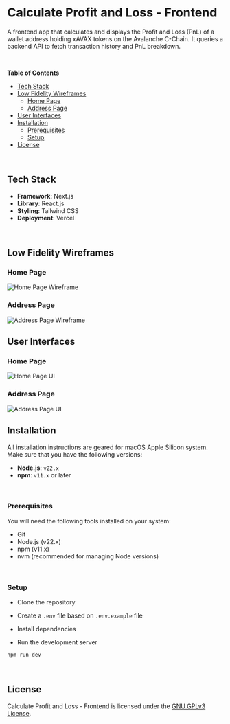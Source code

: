 # Calculate Profit and Loss - Frontend

A frontend app that calculates and displays the Profit and Loss (PnL) of a wallet address holding xAVAX tokens on the Avalanche C-Chain. It queries a backend API to fetch transaction history and PnL breakdown.

<br />

**Table of Contents**

- [Tech Stack](#tech-stack)
- [Low Fidelity Wireframes](#low-fidelity-wireframes)
    - [Home Page](#home-page)
    - [Address Page](#address-page)
- [User Interfaces](#user-interfaces)
- [Installation](#installation)
  - [Prerequisites](#prerequisites)
  - [Setup](#setup)
- [License](#license)

<br />

## Tech Stack

- **Framework**: Next.js
- **Library**: React.js
- **Styling**: Tailwind CSS
- **Deployment**: Vercel

<br />

## Low Fidelity Wireframes

### Home Page

<img src="wireframes/home_page.png" alt="Home Page Wireframe" />

<br />

### Address Page

<img src="wireframes/address_page.png" alt="Address Page Wireframe" />

<br />

## User Interfaces

### Home Page

<img src="screenshots/home_page.png" alt="Home Page UI" />

<br />

### Address Page

<img src="screenshots/address_page.png" alt="Address Page UI" />

<br />

## Installation

All installation instructions are geared for macOS Apple Silicon system. Make sure that you have the following versions:

- **Node.js**: `v22.x`
- **npm**: `v11.x` or later

<br />

### Prerequisites

You will need the following tools installed on your system:

- Git
- Node.js (v22.x)
- npm (v11.x)
- nvm (recommended for managing Node versions)

<br />

### Setup

- Clone the repository

- Create a `.env` file based on `.env.example` file

- Install dependencies

- Run the development server

```bash
npm run dev
```

<br />

## License

Calculate Profit and Loss - Frontend is licensed under the [GNU GPLv3 License](LICENSE).
